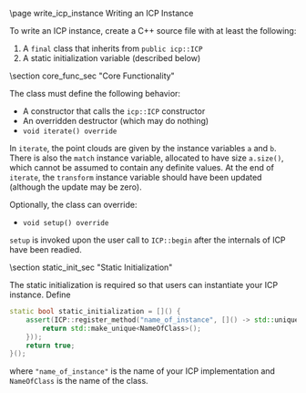 \page write_icp_instance Writing an ICP Instance

To write an ICP instance, create a C++ source file with at least the following:

1. A `final` class that inherits from `public icp::ICP`
2. A static initialization variable (described below)

\section core_func_sec "Core Functionality"

The class must define the following behavior:

- A constructor that calls the `icp::ICP` constructor
- An overridden destructor (which may do nothing)
- `void iterate() override`

In `iterate`, the point clouds are given by the instance variables `a` and `b`.
There is also the `match` instance variable, allocated to have size `a.size()`, which cannot be assumed to contain any definite values.
At the end of `iterate`, the `transform` instance variable should have been updated (although the update may be zero).

Optionally, the class can override:

- `void setup() override`

`setup` is invoked upon the user call to `ICP::begin` after the internals of ICP have been readied.

\section static_init_sec "Static Initialization"

The static initialization is required so that users can instantiate your ICP instance.
Define

```cpp
static bool static_initialization = []() {
    assert(ICP::register_method("name_of_instance", []() -> std::unique_ptr<ICP> {
        return std::make_unique<NameOfClass>();
    }));
    return true;
}();
```

where `"name_of_instance"` is the name of your ICP implementation and `NameOfClass` is the name of the class.
